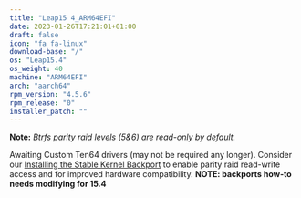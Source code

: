 ```yaml
---
title: "Leap15 4_ARM64EFI"
date: 2023-01-26T17:21:01+01:00
draft: false
icon: "fa fa-linux"
download-base: "/"
os: "Leap15.4"
os_weight: 40
machine: "ARM64EFI"
arch: "aarch64"
rpm_version: "4.5.6"
rpm_release: "0"
installer_patch: ""
---
```


**Note:** *Btrfs parity raid levels (5&6) are read-only by default.*

Awaiting Custom Ten64 drivers (may not be required any longer).
Consider our [Installing the Stable Kernel Backport](https://rockstor.com/docs/howtos/stable_kernel_backport.html)
to enable parity raid read-write access and for improved hardware compatibility.
**NOTE: backports how-to needs modifying for 15.4**